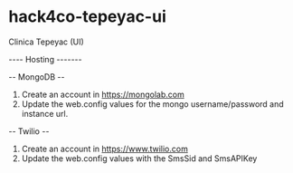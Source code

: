 hack4co-tepeyac-ui
==================

Clinica Tepeyac (UI)


---- Hosting -------


-- MongoDB --
1.  Create an account in https://mongolab.com
2.  Update the web.config values for the mongo username/password and instance url.
    <connectionStrings>
      	<add name="MongoDB" connectionString="mongodb://{userName}:{password}@{url}:{port}/{databaseName}" />
    </connectionStrings>


-- Twilio --

1.  Create an account in https://www.twilio.com
2.  Update the web.config values with the SmsSid and SmsAPIKey
	<add key="SmsSid" value="{smsSid}" />
    <add key="SmsAPIKey" value="{smsAPIKey}" />
